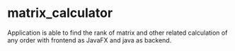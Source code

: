 # matrix_calculator
Application is able to find the rank of matrix and other related calculation of any order with frontend as JavaFX and java as backend.
